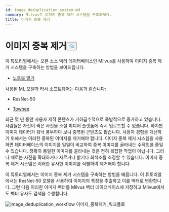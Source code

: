 ```yaml
---
id: image_deduplication_system.md
summary: Milvus로 이미지 중복 제거 시스템을 구축하세요.
title: 이미지 중복 제거
---
```

<h1 id="Image-Deduplication" class="common-anchor-header">이미지 중복 제거<button data-href="#Image-Deduplication" class="anchor-icon" translate="no">
      <svg translate="no"
        aria-hidden="true"
        focusable="false"
        height="20"
        version="1.1"
        viewBox="0 0 16 16"
        width="16"
      >
        <path
          fill="#0092E4"
          fill-rule="evenodd"
          d="M4 9h1v1H4c-1.5 0-3-1.69-3-3.5S2.55 3 4 3h4c1.45 0 3 1.69 3 3.5 0 1.41-.91 2.72-2 3.25V8.59c.58-.45 1-1.27 1-2.09C10 5.22 8.98 4 8 4H4c-.98 0-2 1.22-2 2.5S3 9 4 9zm9-3h-1v1h1c1 0 2 1.22 2 2.5S13.98 12 13 12H9c-.98 0-2-1.22-2-2.5 0-.83.42-1.64 1-2.09V6.25c-1.09.53-2 1.84-2 3.25C6 11.31 7.55 13 9 13h4c1.45 0 3-1.69 3-3.5S14.5 6 13 6z"
        ></path>
      </svg>
    </button></h1><p>이 튜토리얼에서는 오픈 소스 벡터 데이터베이스인 Milvus를 사용하여 이미지 중복 제거 시스템을 구축하는 방법을 보여드립니다.</p>
<ul>
<li><a href="https://github.com/towhee-io/examples/blob/main/image/image_deduplication/image_deduplication.ipynb">노트북 열기</a></li>
</ul>
<p>사용된 ML 모델과 타사 소프트웨어는 다음과 같습니다:</p>
<ul>
<li><p>ResNet-50</p></li>
<li><p><a href="https://www.google.com/url?sa=t&amp;rct=j&amp;q=&amp;esrc=s&amp;source=web&amp;cd=&amp;cad=rja&amp;uact=8&amp;ved=2ahUKEwjm8-KEjtj7AhVPcGwGHapPB40QFnoECAgQAQ&amp;url=https%3A%2F%2Ftowhee.io%2F&amp;usg=AOvVaw37IzMMiyxGtj82K7O4fInn">Towhee</a></p></li>
</ul>
<p>최근 몇 년 동안 사용자 제작 콘텐츠가 기하급수적으로 폭발적으로 증가하고 있습니다. 사람들은 자신이 찍은 사진을 소셜 미디어 플랫폼에 즉시 업로드할 수 있습니다. 하지만 이미지 데이터가 워낙 풍부하다 보니 중복된 콘텐츠도 많습니다. 사용자 경험을 개선하기 위해서는 이러한 중복된 이미지를 제거해야 합니다. 이미지 중복 제거 시스템을 사용하면 데이터베이스의 이미지를 일일이 비교하여 중복 이미지를 골라내는 수작업을 줄일 수 있습니다. 정확히 동일한 이미지를 골라내는 것은 전혀 복잡한 작업이 아닙니다. 그러나 때로는 사진을 확대하거나 자르거나 밝기나 회색조를 조정할 수 있습니다. 이미지 중복 제거 시스템은 이러한 유사한 이미지를 식별하여 제거해야 합니다.</p>
<p>이 튜토리얼에서는 이미지 중복 제거 시스템을 구축하는 방법을 배웁니다. 이 튜토리얼에서는 ResNet-50 모델을 사용하여 이미지의 특징을 추출하고 이를 벡터로 변환합니다. 그런 다음 이러한 이미지 벡터를 Milvus 벡터 데이터베이스에 저장하고 Milvus에서도 벡터 유사도 검색을 수행합니다.</p>
<p>
  
   <span class="img-wrapper"> <img translate="no" src="/docs/v2.5.x/assets/image_deduplication.png" alt="Image_deduplication_workflow" class="doc-image" id="image_deduplication_workflow" />
   </span> <span class="img-wrapper"> <span>이미지_중복제거_워크플로</span> </span></p>
